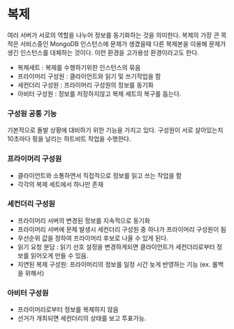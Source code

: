 # 복제
여러 서버가 서로의 역할을 나누어 정보를 동기화하는 것을 의미한다. 복제의 가장 큰 목적은 서비스중인 MongoDB 인스턴스에 문제가 생겼을때 다른 복제본을 이용해 문제가 생긴 인스턴스를 대체하는 것이다.
이런 환경을 고가용성 환경이라고도 한다.

- 복제세트 : 복제를 수행하기위한 인스턴스의 묶음
- 프라이머리 구성원 : 클라이언트와 읽기 및 쓰기작업을 함
- 세컨더리 구성원 : 프라이머리 구성원의 정보를 동기화
- 아비터 구성원 : 정보를 저장하지않고 복제 세트의 복구를 돕는다.

### 구성원 공통 기능
기본적으로 돌발 상황에 대비하기 위한 기능을 가지고 있다. 구성원이 서로 살아있는치 10초마다 핑을 날리는 하트비트 작업을 수행한다.

### 프라이머리 구성원
- 클라이언트와 소통하면서 직접적으로 정보를 읽고 쓰는 작업을 함
- 각각의 복제 세트에서 하나만 존재

### 세컨더리 구성원
- 프라이머리 서버의 변경된 정보를 지속적으로 동기화
- 프라이머리 서버에 문제 발생시 세컨더리 구성원 중 하나가 프라이머리 구성원이 됨
- 우선순위 값을 정하여 프라이머리 후보로 나올 수 있게 된다.
- 읽기 요청 분담 : 읽기 선호 설정을 변경하게되면 클라이언트가 세컨더리로부터 정보를 읽어오게 만들 수 있음.
- 지연된 복제 구성원: 프라이머리의 정보를 일정 시간 늦게 반영하는 기능 (ex. 롤백을 위해서)

### 아비터 구성원
- 프라이머리로부터 정보를 복제하지 않음
- 선거가 개최되면 세컨더리의 상태를 보고 투표가능.
